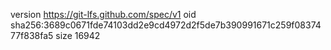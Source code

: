 version https://git-lfs.github.com/spec/v1
oid sha256:3689c0671fde74103dd2e9cd4972d2f5de7b390991671c259f0837477f838fa5
size 16942
